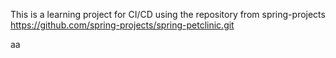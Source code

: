 This is a learning project for CI/CD using the repository from spring-projects https://github.com/spring-projects/spring-petclinic.git

aa

